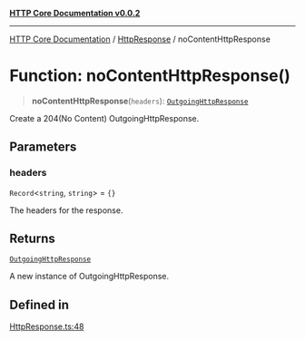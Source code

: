 [**HTTP Core Documentation v0.0.2**](../../README.md)

***

[HTTP Core Documentation](../../modules.md) / [HttpResponse](../README.md) / noContentHttpResponse

# Function: noContentHttpResponse()

> **noContentHttpResponse**(`headers`): [`OutgoingHttpResponse`](../../OutgoingHttpResponse/classes/OutgoingHttpResponse.md)

Create a 204(No Content) OutgoingHttpResponse.

## Parameters

### headers

`Record`\<`string`, `string`\> = `{}`

The headers for the response.

## Returns

[`OutgoingHttpResponse`](../../OutgoingHttpResponse/classes/OutgoingHttpResponse.md)

A new instance of OutgoingHttpResponse.

## Defined in

[HttpResponse.ts:48](https://github.com/stonemjs/http-core/blob/ed7c2187bd85b6877da7cd9f8c94448716446e07/src/HttpResponse.ts#L48)
